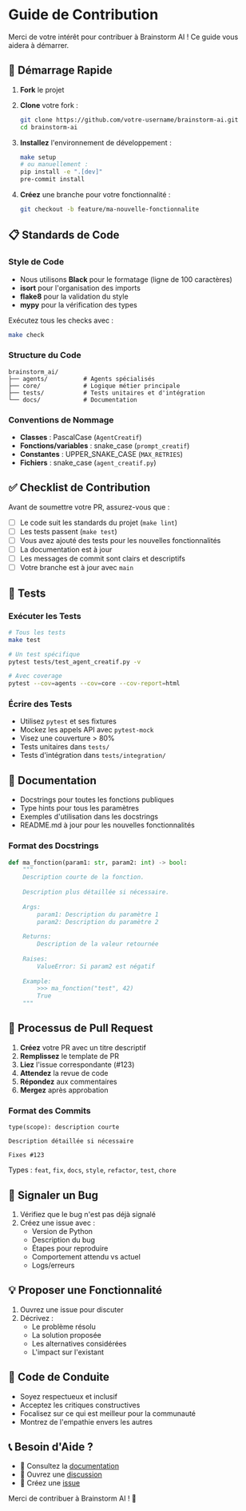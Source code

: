 # Guide de Contribution

Merci de votre intérêt pour contribuer à Brainstorm AI ! Ce guide vous aidera à démarrer.

## 🚀 Démarrage Rapide

1. **Fork** le projet
2. **Clone** votre fork :
   ```bash
   git clone https://github.com/votre-username/brainstorm-ai.git
   cd brainstorm-ai
   ```

3. **Installez** l'environnement de développement :
   ```bash
   make setup
   # ou manuellement :
   pip install -e ".[dev]"
   pre-commit install
   ```

4. **Créez** une branche pour votre fonctionnalité :
   ```bash
   git checkout -b feature/ma-nouvelle-fonctionnalite
   ```

## 📋 Standards de Code

### Style de Code
- Nous utilisons **Black** pour le formatage (ligne de 100 caractères)
- **isort** pour l'organisation des imports
- **flake8** pour la validation du style
- **mypy** pour la vérification des types

Exécutez tous les checks avec :
```bash
make check
```

### Structure du Code
```
brainstorm_ai/
├── agents/          # Agents spécialisés
├── core/            # Logique métier principale
├── tests/           # Tests unitaires et d'intégration
└── docs/            # Documentation
```

### Conventions de Nommage
- **Classes** : PascalCase (`AgentCreatif`)
- **Fonctions/variables** : snake_case (`prompt_creatif`)
- **Constantes** : UPPER_SNAKE_CASE (`MAX_RETRIES`)
- **Fichiers** : snake_case (`agent_creatif.py`)

## ✅ Checklist de Contribution

Avant de soumettre votre PR, assurez-vous que :

- [ ] Le code suit les standards du projet (`make lint`)
- [ ] Les tests passent (`make test`)
- [ ] Vous avez ajouté des tests pour les nouvelles fonctionnalités
- [ ] La documentation est à jour
- [ ] Les messages de commit sont clairs et descriptifs
- [ ] Votre branche est à jour avec `main`

## 🧪 Tests

### Exécuter les Tests
```bash
# Tous les tests
make test

# Un test spécifique
pytest tests/test_agent_creatif.py -v

# Avec coverage
pytest --cov=agents --cov=core --cov-report=html
```

### Écrire des Tests
- Utilisez `pytest` et ses fixtures
- Mockez les appels API avec `pytest-mock`
- Visez une couverture > 80%
- Tests unitaires dans `tests/`
- Tests d'intégration dans `tests/integration/`

## 📝 Documentation

- Docstrings pour toutes les fonctions publiques
- Type hints pour tous les paramètres
- Exemples d'utilisation dans les docstrings
- README.md à jour pour les nouvelles fonctionnalités

### Format des Docstrings
```python
def ma_fonction(param1: str, param2: int) -> bool:
    """
    Description courte de la fonction.
    
    Description plus détaillée si nécessaire.
    
    Args:
        param1: Description du paramètre 1
        param2: Description du paramètre 2
        
    Returns:
        Description de la valeur retournée
        
    Raises:
        ValueError: Si param2 est négatif
        
    Example:
        >>> ma_fonction("test", 42)
        True
    """
```

## 🔄 Processus de Pull Request

1. **Créez** votre PR avec un titre descriptif
2. **Remplissez** le template de PR
3. **Liez** l'issue correspondante (#123)
4. **Attendez** la revue de code
5. **Répondez** aux commentaires
6. **Mergez** après approbation

### Format des Commits
```
type(scope): description courte

Description détaillée si nécessaire

Fixes #123
```

Types : `feat`, `fix`, `docs`, `style`, `refactor`, `test`, `chore`

## 🐛 Signaler un Bug

1. Vérifiez que le bug n'est pas déjà signalé
2. Créez une issue avec :
   - Version de Python
   - Description du bug
   - Étapes pour reproduire
   - Comportement attendu vs actuel
   - Logs/erreurs

## 💡 Proposer une Fonctionnalité

1. Ouvrez une issue pour discuter
2. Décrivez :
   - Le problème résolu
   - La solution proposée
   - Les alternatives considérées
   - L'impact sur l'existant

## 🤝 Code de Conduite

- Soyez respectueux et inclusif
- Acceptez les critiques constructives
- Focalisez sur ce qui est meilleur pour la communauté
- Montrez de l'empathie envers les autres

## 📞 Besoin d'Aide ?

- 📖 Consultez la [documentation](docs/)
- 💬 Ouvrez une [discussion](https://github.com/brainstorm-ai/discussions)
- 🐛 Créez une [issue](https://github.com/brainstorm-ai/issues)

Merci de contribuer à Brainstorm AI ! 🎉 